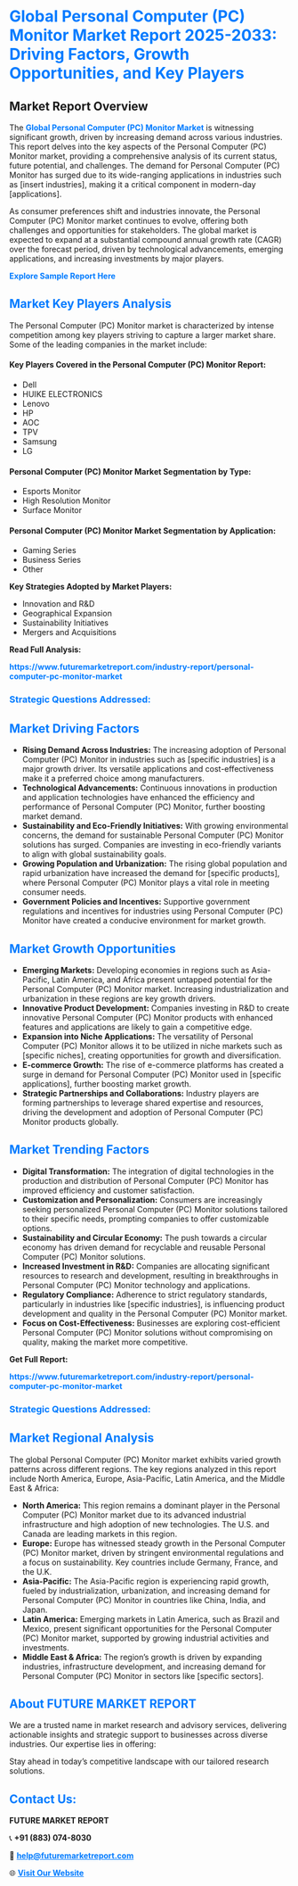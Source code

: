<h1 style="color: #007BFF;">Global Personal Computer (PC) Monitor Market Report 2025-2033: Driving Factors, Growth Opportunities, and Key Players</h1>

<section id="overview">
<h2>Market Report Overview</h2>
<p>The <a href="https://www.futuremarketreport.com/industry-report/personal-computer-pc-monitor-market" style="color: #007BFF; text-decoration: none;"><strong>Global Personal Computer (PC) Monitor Market</strong></a> is witnessing significant growth, driven by increasing demand across various industries. This report delves into the key aspects of the Personal Computer (PC) Monitor market, providing a comprehensive analysis of its current status, future potential, and challenges. The demand for Personal Computer (PC) Monitor has surged due to its wide-ranging applications in industries such as [insert industries], making it a critical component in modern-day [applications].</p>
<p>As consumer preferences shift and industries innovate, the Personal Computer (PC) Monitor market continues to evolve, offering both challenges and opportunities for stakeholders. The global market is expected to expand at a substantial compound annual growth rate (CAGR) over the forecast period, driven by technological advancements, emerging applications, and increasing investments by major players.</p>
</section>

<section id="overview">
<p><a href="https://www.futuremarketreport.com/request-sample/reportId=76500" style="color: #007BFF; text-decoration: none;"><strong>Explore Sample Report Here</strong></a></p>
</section>

<section id="key-players">
<h2 style="color: #007BFF;">Market Key Players Analysis</h2>
<p>The Personal Computer (PC) Monitor market is characterized by intense competition among key players striving to capture a larger market share. Some of the leading companies in the market include:</p>
<h4>Key Players Covered in the Personal Computer (PC) Monitor Report:</h4>
<ul><li>Dell</li><li>HUIKE ELECTRONICS</li><li>Lenovo</li><li>HP</li><li>AOC</li><li>TPV</li><li>Samsung</li><li>LG</li></ul>
<h4>Personal Computer (PC) Monitor Market Segmentation by Type:</h4>
<ul><li>Esports Monitor</li><li>High Resolution Monitor</li><li>Surface Monitor</li></ul>

<h4>Personal Computer (PC) Monitor Market Segmentation by Application:</h4>
<ul><li>Gaming Series</li><li>Business Series</li><li>Other</li></ul>
<p><strong>Key Strategies Adopted by Market Players:</strong></p>
<ul>
<li>Innovation and R&D</li>
<li>Geographical Expansion</li>
<li>Sustainability Initiatives</li>
<li>Mergers and Acquisitions</li>
</ul>
</section>

<section>
<p><strong>Read Full Analysis: </strong></p><a href="https://www.futuremarketreport.com/industry-report/personal-computer-pc-monitor-market" style="color: #007BFF; text-decoration: none;"><strong>https://www.futuremarketreport.com/industry-report/personal-computer-pc-monitor-market</strong></a>
<h3 style="color: #007BFF;">Strategic Questions Addressed:</h3>
</section>

<section id="driving-factors">
<h2 style="color: #007BFF;">Market Driving Factors</h2>
<ul>
<li><strong>Rising Demand Across Industries:</strong> The increasing adoption of Personal Computer (PC) Monitor in industries such as [specific industries] is a major growth driver. Its versatile applications and cost-effectiveness make it a preferred choice among manufacturers.</li>
<li><strong>Technological Advancements:</strong> Continuous innovations in production and application technologies have enhanced the efficiency and performance of Personal Computer (PC) Monitor, further boosting market demand.</li>
<li><strong>Sustainability and Eco-Friendly Initiatives:</strong> With growing environmental concerns, the demand for sustainable Personal Computer (PC) Monitor solutions has surged. Companies are investing in eco-friendly variants to align with global sustainability goals.</li>
<li><strong>Growing Population and Urbanization:</strong> The rising global population and rapid urbanization have increased the demand for [specific products], where Personal Computer (PC) Monitor plays a vital role in meeting consumer needs.</li>
<li><strong>Government Policies and Incentives:</strong> Supportive government regulations and incentives for industries using Personal Computer (PC) Monitor have created a conducive environment for market growth.</li>
</ul>
</section>

<section id="growth-opportunities">
<h2 style="color: #007BFF;">Market Growth Opportunities</h2>
<ul>
<li><strong>Emerging Markets:</strong> Developing economies in regions such as Asia-Pacific, Latin America, and Africa present untapped potential for the Personal Computer (PC) Monitor market. Increasing industrialization and urbanization in these regions are key growth drivers.</li>
<li><strong>Innovative Product Development:</strong> Companies investing in R&D to create innovative Personal Computer (PC) Monitor products with enhanced features and applications are likely to gain a competitive edge.</li>
<li><strong>Expansion into Niche Applications:</strong> The versatility of Personal Computer (PC) Monitor allows it to be utilized in niche markets such as [specific niches], creating opportunities for growth and diversification.</li>
<li><strong>E-commerce Growth:</strong> The rise of e-commerce platforms has created a surge in demand for Personal Computer (PC) Monitor used in [specific applications], further boosting market growth.</li>
<li><strong>Strategic Partnerships and Collaborations:</strong> Industry players are forming partnerships to leverage shared expertise and resources, driving the development and adoption of Personal Computer (PC) Monitor products globally.</li>
</ul>
</section>

<section id="trending-factors">
<h2 style="color: #007BFF;">Market Trending Factors</h2>
<ul>
<li><strong>Digital Transformation:</strong> The integration of digital technologies in the production and distribution of Personal Computer (PC) Monitor has improved efficiency and customer satisfaction.</li>
<li><strong>Customization and Personalization:</strong> Consumers are increasingly seeking personalized Personal Computer (PC) Monitor solutions tailored to their specific needs, prompting companies to offer customizable options.</li>
<li><strong>Sustainability and Circular Economy:</strong> The push towards a circular economy has driven demand for recyclable and reusable Personal Computer (PC) Monitor solutions.</li>
<li><strong>Increased Investment in R&D:</strong> Companies are allocating significant resources to research and development, resulting in breakthroughs in Personal Computer (PC) Monitor technology and applications.</li>
<li><strong>Regulatory Compliance:</strong> Adherence to strict regulatory standards, particularly in industries like [specific industries], is influencing product development and quality in the Personal Computer (PC) Monitor market.</li>
<li><strong>Focus on Cost-Effectiveness:</strong> Businesses are exploring cost-efficient Personal Computer (PC) Monitor solutions without compromising on quality, making the market more competitive.</li>
</ul>
</section>

<section>
<p><strong>Get Full Report: </strong></p><a href="https://www.futuremarketreport.com/industry-report/personal-computer-pc-monitor-market" style="color: #007BFF; text-decoration: none;"><strong>https://www.futuremarketreport.com/industry-report/personal-computer-pc-monitor-market</strong></a>
<h3 style="color: #007BFF;">Strategic Questions Addressed:</h3>
</section>


<section id="regional-analysis">
<h2 style="color: #007BFF;">Market Regional Analysis</h2>
<p>The global Personal Computer (PC) Monitor market exhibits varied growth patterns across different regions. The key regions analyzed in this report include North America, Europe, Asia-Pacific, Latin America, and the Middle East & Africa:</p>
<ul>
<li><strong>North America:</strong> This region remains a dominant player in the Personal Computer (PC) Monitor market due to its advanced industrial infrastructure and high adoption of new technologies. The U.S. and Canada are leading markets in this region.</li>
<li><strong>Europe:</strong> Europe has witnessed steady growth in the Personal Computer (PC) Monitor market, driven by stringent environmental regulations and a focus on sustainability. Key countries include Germany, France, and the U.K.</li>
<li><strong>Asia-Pacific:</strong> The Asia-Pacific region is experiencing rapid growth, fueled by industrialization, urbanization, and increasing demand for Personal Computer (PC) Monitor in countries like China, India, and Japan.</li>
<li><strong>Latin America:</strong> Emerging markets in Latin America, such as Brazil and Mexico, present significant opportunities for the Personal Computer (PC) Monitor market, supported by growing industrial activities and investments.</li>
<li><strong>Middle East & Africa:</strong> The region’s growth is driven by expanding industries, infrastructure development, and increasing demand for Personal Computer (PC) Monitor in sectors like [specific sectors].</li>
</ul>
</section>

<footer>
<h2 style="color: #007BFF;">About FUTURE MARKET REPORT</h2>
<p>We are a trusted name in market research and advisory services, delivering actionable insights and strategic support to businesses across diverse industries. Our expertise lies in offering:</p>

<p>Stay ahead in today’s competitive landscape with our tailored research solutions.</p>

<h2 style="color: #007BFF;">Contact Us:</h2>
<p><strong>FUTURE MARKET REPORT</strong></p>
<p>📞 <strong>+91 (883) 074-8030</strong></p>
<p>📧 <strong><a href="mailto:help@futuremarketreport.com" style="color: #007BFF;">help@futuremarketreport.com</a></strong></p>
<p>🌐 <strong><a href="https://www.futuremarketreport.com/" style="color: #007BFF;">Visit Our Website</a></strong></p>
</footer>
